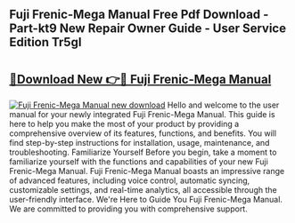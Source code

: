## Fuji Frenic-Mega Manual Free Pdf Download - Part-kt9 New Repair Owner Guide - User Service Edition Tr5gI

# <h2><a href="http://cf25590.oget.top/?id=Fuji+Frenic-Mega+Manual">🔗Download New 👉🔴 Fuji Frenic-Mega Manual</a></h2>

[![Fuji Frenic-Mega Manual new download](https://i.imgur.com/5g1atiW.png)](http://cf25590.oget.top/?id=Fuji+Frenic-Mega+Manual)
Hello and welcome to the user manual for your newly integrated Fuji Frenic-Mega Manual. This guide is here to help you make the most of your product by providing a comprehensive overview of its features, functions, and benefits. You will find step-by-step instructions for installation, usage, maintenance, and troubleshooting. Familiarize Yourself Before you begin, take a moment to familiarize yourself with the functions and capabilities of your new Fuji Frenic-Mega Manual. Fuji Frenic-Mega Manual boasts an impressive range of advanced features, including voice control, automatic syncing, customizable settings, and real-time analytics, all accessible through the user-friendly interface. We're Here to Guide You Fuji Frenic-Mega Manual. We are committed to providing you with comprehensive support.
